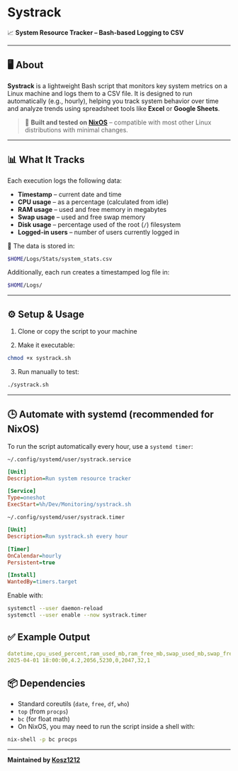 # Systrack

📈 **System Resource Tracker – Bash-based Logging to CSV**

---

## 🖥️ About

**Systrack** is a lightweight Bash script that monitors key system metrics on a Linux machine and logs them to a CSV file. It is designed to run automatically (e.g., hourly), helping you track system behavior over time and analyze trends using spreadsheet tools like **Excel** or **Google Sheets**.

> 🐧 **Built and tested on [NixOS](https://nixos.org/)** – compatible with most other Linux distributions with minimal changes.

---

## 📊 What It Tracks

Each execution logs the following data:

- **Timestamp** – current date and time  
- **CPU usage** – as a percentage (calculated from idle)  
- **RAM usage** – used and free memory in megabytes  
- **Swap usage** – used and free swap memory  
- **Disk usage** – percentage used of the root (`/`) filesystem  
- **Logged-in users** – number of users currently logged in

📁 The data is stored in:

```bash
$HOME/Logs/Stats/system_stats.csv
```
Additionally, each run creates a timestamped log file in:

```bash
$HOME/Logs/
```
---
## ⚙️ Setup & Usage
1. Clone or copy the script to your machine

2. Make it executable:

```bash
chmod +x systrack.sh
```
3. Run manually to test:

```bash
./systrack.sh
```
---
## 🕒 Automate with systemd (recommended for NixOS)
To run the script automatically every hour, use a `systemd timer`:

`~/.config/systemd/user/systrack.service`
```ini
[Unit]
Description=Run system resource tracker

[Service]
Type=oneshot
ExecStart=%h/Dev/Monitoring/systrack.sh
```
`~/.config/systemd/user/systrack.timer`
```ini
[Unit]
Description=Run systrack.sh every hour

[Timer]
OnCalendar=hourly
Persistent=true

[Install]
WantedBy=timers.target
```
Enable with:
```bash
systemctl --user daemon-reload
systemctl --user enable --now systrack.timer
```
## ✅ Example Output
```yaml
datetime,cpu_used_percent,ram_used_mb,ram_free_mb,swap_used_mb,swap_free_mb,disk_usage_percent,logged_users
2025-04-01 18:00:00,4.2,2056,5230,0,2047,32,1
```
## 📦 Dependencies
- Standard coreutils (`date`, `free`, `df`, `who`)
- `top` (from `procps`)
- `bc` (for float math)
- On NixOS, you may need to run the script inside a shell with:
```bash
nix-shell -p bc procps
```

---

**Maintained by [Kosz1212](https://github.com/Kosz1212)**
